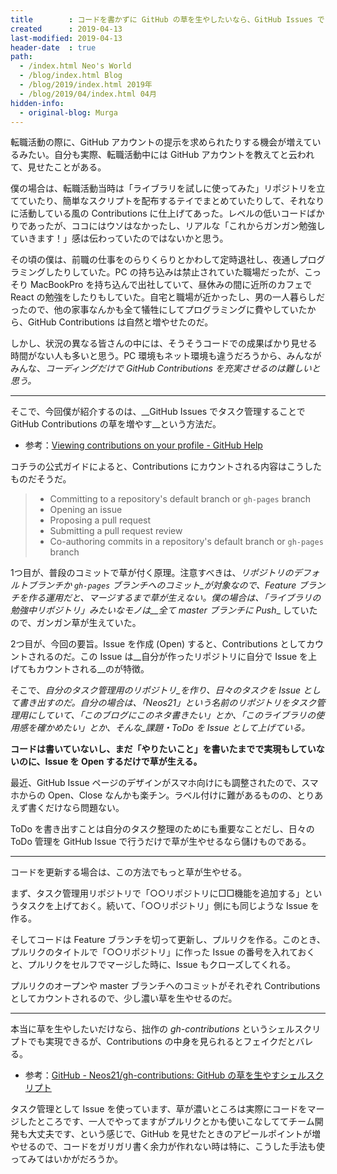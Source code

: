 ```yaml
---
title        : コードを書かずに GitHub の草を生やしたいなら、GitHub Issues でタスク管理する
created      : 2019-04-13
last-modified: 2019-04-13
header-date  : true
path:
  - /index.html Neo's World
  - /blog/index.html Blog
  - /blog/2019/index.html 2019年
  - /blog/2019/04/index.html 04月
hidden-info:
  - original-blog: Murga
---
```


転職活動の際に、GitHub アカウントの提示を求められたりする機会が増えているみたい。自分も実際、転職活動中には GitHub アカウントを教えてと云われて、見せたことがある。

僕の場合は、転職活動当時は「ライブラリを試しに使ってみた」リポジトリを立てていたり、簡単なスクリプトを配布するテイでまとめていたりして、それなりに活動している風の Contributions に仕上げてあった。レベルの低いコードばかりであったが、ココにはウソはなかったし、リアルな「これからガンガン勉強していきます！」感は伝わっていたのではないかと思う。

その頃の僕は、前職の仕事をのらりくらりとかわして定時退社し、夜通しプログラミングしたりしていた。PC の持ち込みは禁止されていた職場だったが、こっそり MacBookPro を持ち込んで出社していて、昼休みの間に近所のカフェで React の勉強をしたりもしていた。自宅と職場が近かったし、男の一人暮らしだったので、他の家事なんかも全て犠牲にしてプログラミングに費やしていたから、GitHub Contributions は自然と増やせたのだ。

しかし、状況の異なる皆さんの中には、そうそうコードでの成果ばかり見せる時間がない人も多いと思う。PC 環境もネット環境も違うだろうから、みんながみんな、_コーディングだけで GitHub Contributions を充実させるのは難しいと思う。_

---

そこで、今回僕が紹介するのは、__GitHub Issues でタスク管理することで GitHub Contributions の草を増やす__という方法だ。

- 参考：[Viewing contributions on your profile - GitHub Help](https://help.github.com/en/articles/viewing-contributions-on-your-profile#what-counts-as-a-contribution)

コチラの公式ガイドによると、Contributions にカウントされる内容はこうしたものだそうだ。

> - Committing to a repository's default branch or `gh-pages` branch
> - Opening an issue
> - Proposing a pull request
> - Submitting a pull request review
> - Co-authoring commits in a repository's default branch or `gh-pages` branch

1つ目が、普段のコミットで草が付く原理。注意すべきは、_リポジトリのデフォルトブランチか `gh-pages` ブランチへのコミット_が対象なので、Feature ブランチを作る運用だと、マージするまで草が生えない。僕の場合は、「ライブラリの勉強中リポジトリ」みたいなモノは__全て master ブランチに Push__ していたので、ガンガン草が生えていた。

2つ目が、今回の要旨。Issue を作成 (Open) すると、Contributions としてカウントされるのだ。この Issue は__自分が作ったリポジトリに自分で Issue を上げてもカウントされる__のが特徴。

そこで、_自分のタスク管理用のリポジトリ_を作り、日々のタスクを Issue として書き出すのだ。自分の場合は、「Neos21」という名前のリポジトリをタスク管理用にしていて、「このブログにこのネタ書きたい」とか、「このライブラリの使用感を確かめたい」とか、そんな_課題・ToDo を Issue として上げている。_

__コードは書いていないし、まだ「やりたいこと」を書いたまでで実現もしていないのに、Issue を Open するだけで草が生える。__

最近、GitHub Issue ページのデザインがスマホ向けにも調整されたので、スマホからの Open、Close なんかも楽チン。ラベル付けに難があるものの、とりあえず書くだけなら問題ない。

ToDo を書き出すことは自分のタスク整理のためにも重要なことだし、日々の ToDo 管理を GitHub Issue で行うだけで草が生やせるなら儲けものである。

---

コードを更新する場合は、この方法でもっと草が生やせる。

まず、タスク管理用リポジトリで「○○リポジトリに□□機能を追加する」というタスクを上げておく。続いて、「○○リポジトリ」側にも同じような Issue を作る。

そしてコードは Feature ブランチを切って更新し、プルリクを作る。このとき、プルリクのタイトルで「○○リポジトリ」に作った Issue の番号を入れておくと、プルリクをセルフでマージした時に、Issue もクローズしてくれる。

プルリクのオープンや master ブランチへのコミットがそれぞれ Contributions としてカウントされるので、少し濃い草を生やせるのだ。

---

本当に草を生やしたいだけなら、拙作の _gh-contributions_ というシェルスクリプトでも実現できるが、Contributions の中身を見られるとフェイクだとバレる。

- 参考：[GitHub - Neos21/gh-contributions: GitHub の草を生やすシェルスクリプト](https://github.com/Neos21/gh-contributions)

タスク管理として Issue を使っています、草が濃いところは実際にコードをマージしたところです、一人でやってますがプルリクとかも使いこなしててチーム開発も大丈夫です、という感じで、GitHub を見せたときのアピールポイントが増やせるので、コードをガリガリ書く余力が作れない時は特に、こうした手法も使ってみてはいかがだろうか。
